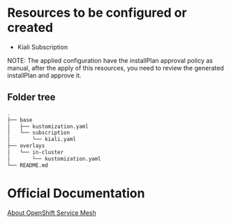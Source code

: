# Resources to be configured or created

- Kiali Subscription

NOTE: The applied configuration have the installPlan approval policy as manual, after the apply of this resources, you need to review the generated installPlan and approve it.

## Folder tree

```bash
.
├── base
│   ├── kustomization.yaml
│   └── subscription
│       └── kiali.yaml
├── overlays
│   └── in-cluster
│       └── kustomization.yaml
└── README.md
```

# Official Documentation

[About OpenShift Service Mesh](https://docs.openshift.com/container-platform/4.11/service_mesh/v2x/ossm-about.html)
